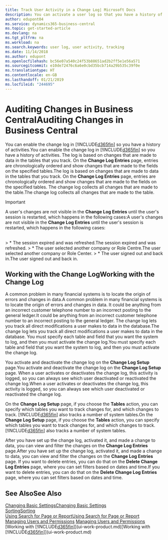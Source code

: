 ```yaml
---
title: Track User Activity in a Change Log| Microsoft Docs
description: You can activate a user log so that you have a history of any changes made to data in tracked tables.
author: edupont04
ms.service: dynamics365-business-central
ms.topic: get-started-article
ms.devlang: na
ms.tgt_pltfrm: na
ms.workload: na
ms.search.keywords: user log, user activity, tracking
ms.date: 11/14/2018
ms.author: edupont
ms.openlocfilehash: bc56e07a540c24f53b88651ad2b2ff5e1e56a571
ms.sourcegitcommit: e10de72476c6a6e0cbd35bcb714a29b535c39f0e
ms.translationtype: HT
ms.contentlocale: en-GB
ms.lasthandoff: 01/21/2019
ms.locfileid: "244695"
---
```

# <a name="auditing-changes-in-business-central"></a><span data-ttu-id="bfdf5-103">Auditing Changes in Business Central</span><span class="sxs-lookup"><span data-stu-id="bfdf5-103">Auditing Changes in Business Central</span></span>

<span data-ttu-id="bfdf5-104">You can enable the change log in [!INCLUDE[d365fin](includes/d365fin_md.md)] so you have a history of activities.</span><span class="sxs-lookup"><span data-stu-id="bfdf5-104">You can enable the change log in [!INCLUDE[d365fin](includes/d365fin_md.md)] so you have a history of activities.</span></span> <span data-ttu-id="bfdf5-105">The log is based on changes that are made to data in the tables that you track. On the **Change Log Entries** page, entries are chronologically ordered and show changes that are made to the fields on the specified tables.</span><span class="sxs-lookup"><span data-stu-id="bfdf5-105">The log is based on changes that are made to data in the tables that you track. On the **Change Log Entries** page, entries are chronologically ordered and show changes that are made to the fields on the specified tables.</span></span> <span data-ttu-id="bfdf5-106">The change log collects all changes that are made to the table.</span><span class="sxs-lookup"><span data-stu-id="bfdf5-106">The change log collects all changes that are made to the table.</span></span>

> [!Important]
> <span data-ttu-id="bfdf5-107">A user's changes are not visible in the **Change Log Entries** until the user's session is restarted, which happens in the following cases:</span><span class="sxs-lookup"><span data-stu-id="bfdf5-107">A user's changes are not visible in the **Change Log Entries** until the user's session is restarted, which happens in the following cases:</span></span>
<br />
> * <span data-ttu-id="bfdf5-108">The session expired and was refreshed.</span><span class="sxs-lookup"><span data-stu-id="bfdf5-108">The session expired and was refreshed.</span></span>
> * <span data-ttu-id="bfdf5-109">The user selected another company or Role Centre.</span><span class="sxs-lookup"><span data-stu-id="bfdf5-109">The user selected another company or Role Center.</span></span>
> * <span data-ttu-id="bfdf5-110">The user signed out and back in.</span><span class="sxs-lookup"><span data-stu-id="bfdf5-110">The user signed out and back in.</span></span>

## <a name="working-with-the-change-log"></a><span data-ttu-id="bfdf5-111">Working with the Change Log</span><span class="sxs-lookup"><span data-stu-id="bfdf5-111">Working with the Change Log</span></span>

<span data-ttu-id="bfdf5-112">A common problem in many financial systems is to locate the origin of errors and changes in data.</span><span class="sxs-lookup"><span data-stu-id="bfdf5-112">A common problem in many financial systems is to locate the origin of errors and changes in data.</span></span> <span data-ttu-id="bfdf5-113">It could be anything from an incorrect customer telephone number to an incorrect posting to the general ledger.</span><span class="sxs-lookup"><span data-stu-id="bfdf5-113">It could be anything from an incorrect customer telephone number to an incorrect posting to the general ledger.</span></span> <span data-ttu-id="bfdf5-114">The change log lets you track all direct modifications a user makes to data in the database.</span><span class="sxs-lookup"><span data-stu-id="bfdf5-114">The change log lets you track all direct modifications a user makes to data in the database.</span></span> <span data-ttu-id="bfdf5-115">You must specify each table and field that you want the system to log, and then you must activate the change log.</span><span class="sxs-lookup"><span data-stu-id="bfdf5-115">You must specify each table and field that you want the system to log, and then you must activate the change log.</span></span>  

<span data-ttu-id="bfdf5-116">You activate and deactivate the change log on the **Change Log Setup** page.</span><span class="sxs-lookup"><span data-stu-id="bfdf5-116">You activate and deactivate the change log on the **Change Log Setup** page.</span></span> <span data-ttu-id="bfdf5-117">When a user activates or deactivates the change log, this activity is logged, so you can always see which user deactivated or reactivated the change log.</span><span class="sxs-lookup"><span data-stu-id="bfdf5-117">When a user activates or deactivates the change log, this activity is logged, so you can always see which user deactivated or reactivated the change log.</span></span>

<span data-ttu-id="bfdf5-118">On the **Change Log Setup** page, if you choose the **Tables** action, you can specify which tables you want to track changes for, and which changes to track. [!INCLUDE[d365fin](includes/d365fin_md.md)] also tracks a number of system tables.</span><span class="sxs-lookup"><span data-stu-id="bfdf5-118">On the **Change Log Setup** page, if you choose the **Tables** action, you can specify which tables you want to track changes for, and which changes to track. [!INCLUDE[d365fin](includes/d365fin_md.md)] also tracks a number of system tables.</span></span>

<span data-ttu-id="bfdf5-119">After you have set up the change log, activated it, and made a change to data, you can view and filter the changes on the **Change Log Entries** page.</span><span class="sxs-lookup"><span data-stu-id="bfdf5-119">After you have set up the change log, activated it, and made a change to data, you can view and filter the changes on the **Change Log Entries** page.</span></span> <span data-ttu-id="bfdf5-120">If you want to delete entries, you can do that on the **Delete Change Log Entries** page, where you can set filters based on dates and time.</span><span class="sxs-lookup"><span data-stu-id="bfdf5-120">If you want to delete entries, you can do that on the **Delete Change Log Entries** page, where you can set filters based on dates and time.</span></span>  

## <a name="see-also"></a><span data-ttu-id="bfdf5-121">See Also</span><span class="sxs-lookup"><span data-stu-id="bfdf5-121">See Also</span></span>
[<span data-ttu-id="bfdf5-122">Changing Basic Settings</span><span class="sxs-lookup"><span data-stu-id="bfdf5-122">Changing Basic Settings</span></span>](ui-change-basic-settings.md)  
[<span data-ttu-id="bfdf5-123">Sorting</span><span class="sxs-lookup"><span data-stu-id="bfdf5-123">Sorting</span></span>](ui-sorting.md)  
[<span data-ttu-id="bfdf5-124">Using Search for Page or Report</span><span class="sxs-lookup"><span data-stu-id="bfdf5-124">Using Search for Page or Report</span></span>](ui-search.md)  
<span data-ttu-id="bfdf5-125">[Managing Users and Permissions](ui-how-users-permissions.md)  </span><span class="sxs-lookup"><span data-stu-id="bfdf5-125">[Managing Users and Permissions](ui-how-users-permissions.md)  </span></span>  
<span data-ttu-id="bfdf5-126">[Working with [!INCLUDE[d365fin](includes/d365fin_md.md)]](ui-work-product.md)</span><span class="sxs-lookup"><span data-stu-id="bfdf5-126">[Working with [!INCLUDE[d365fin](includes/d365fin_md.md)]](ui-work-product.md)</span></span>  
